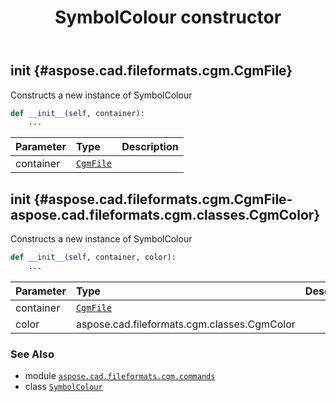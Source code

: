 ﻿---
title: SymbolColour constructor
second_title: Aspose.CAD for Python via .NET API References
description: 
type: docs
weight: 10
url: /python-net/aspose.cad.fileformats.cgm.commands/symbolcolour/__init__/
is_root: false
---

## __init__ {#aspose.cad.fileformats.cgm.CgmFile}

Constructs a new instance of SymbolColour



```python
def __init__(self, container):
    ...
```


| Parameter | Type | Description |
| :- | :- | :- |
| container | [`CgmFile`](/cad/python-net/aspose.cad.fileformats.cgm/cgmfile) |  |


## __init__ {#aspose.cad.fileformats.cgm.CgmFile-aspose.cad.fileformats.cgm.classes.CgmColor}

Constructs a new instance of SymbolColour



```python
def __init__(self, container, color):
    ...
```


| Parameter | Type | Description |
| :- | :- | :- |
| container | [`CgmFile`](/cad/python-net/aspose.cad.fileformats.cgm/cgmfile) |  |
| color | aspose.cad.fileformats.cgm.classes.CgmColor |  |



### See Also
* module [`aspose.cad.fileformats.cgm.commands`](../../)
* class [`SymbolColour`](/cad/python-net/aspose.cad.fileformats.cgm.commands/symbolcolour)
